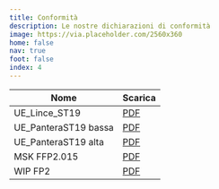 ```yaml
---
title: Conformità
description: Le nostre dichiarazioni di conformità
image: https://via.placeholder.com/2560x360
home: false
nav: true
foot: false
index: 4
---
```


| Nome                 | Scarica                                                                                                    |
|----------------------|------------------------------------------------------------------------------------------------------------|
| UE_Lince_ST19        | [PDF](https://www.wip-italia.com/conforme/DICHIARAZIONE%20DI%20CONFORMITA%20UE_lince%20ST19.pdf)           |
| UE_PanteraST19 bassa | [PDF](https://www.wip-italia.com/conforme/DICHIARAZIONE%20DI%20CONFORMITA%20UE_Pantera%20ST19%20bassa.pdf) |
| UE_PanteraST19 alta  | [PDF](https://www.wip-italia.com/conforme/DICHIARAZIONE%20DI%20CONFORMITA%20UE_Pantera%20ST19%20alta.pdf)  |
| MSK FFP2.015         | [PDF](https://www.wip-italia.com/conforme/DICHIARAZIONE%20DI%20CONFORMITA%20UE_MSK%20FFP2.015.pdf)         |
| WIP FP2              | [PDF](https://www.wip-italia.com/conforme/DICHIARAZIONE%20DI%20CONFORMITA%CC%80%20WIP%20FP2.pdf)           |

